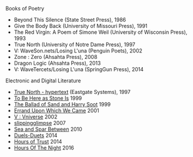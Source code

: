 Books of Poetry 
- Beyond This Silence (State Street Press), 1986
- Give the Body Back (University of Missouri Press), 1991
- The Red Virgin: A Poem of Simone Weil (University of Wisconsin Press), 1993
- True North (University of Notre Dame Press), 1997
- V: WaveSon.nets/Losing L'una (Penguin Poets), 2002
- Zone : Zero (Ahsahta Press), 2008
- Dragon Logic (Ahsahta Press), 2013
- V: WaveTercets/Losing L'una (SpringGun Press), 2014

Electronic and Digital Literature
- [True North - hypertext](http://www.eastgate.com/catalog/TrueNorth.html) (Eastgate Systems), 1997
- [To Be Here as Stone Is](http://califia.us/SI/stone1.htm) 1999
- [The Ballad of Sand and Harry Soot](http://www.wordcircuits.com/gallery/sandsoot/) 1999
- [Errand Upon Which We Came](http://califia.us/Errand/title1a.htm) 2001
- [V : Vniverse](http://vniverse.com/) 2002
- [slippingglimpse](http://slippingglimpse.org/) 2007
- [Sea and Spar Between](http://www.saic.edu/webspaces/portal/degrees_resources/departments/writing/DNSP11_SeaandSparBetween/index.html) 2010
- [Duels-Duets](http://duels-duets.newbinarypress.com//) 2014
- [Hours of Trust](http://thevolta.org/ewc44-sstrickland-ihatcher-p1.html) 2014
- [Hours Of The Night](http://www.hoursofthenight.com/) 2016
